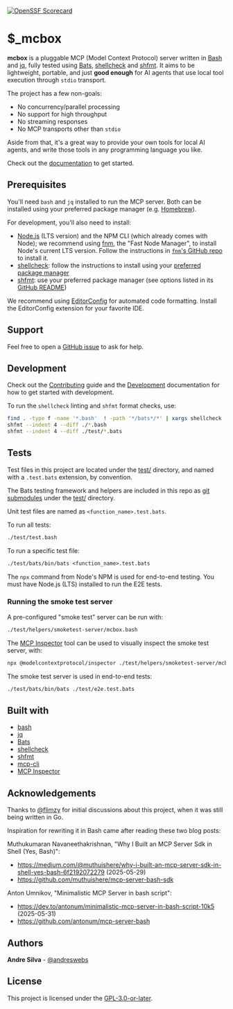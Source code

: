 [![OpenSSF Scorecard](https://api.scorecard.dev/projects/github.com/andreswebs/mcbox/badge)](https://scorecard.dev/viewer/?uri=github.com/andreswebs/mcbox)

# $\_mcbox

**mcbox** is a pluggable MCP (Model Context Protocol) server written in [Bash](<https://en.wikipedia.org/wiki/Bash_(Unix_shell)>) and [jq](https://jqlang.org/), fully tested using [Bats](https://bats-core.readthedocs.io/en/stable/), [shellcheck](https://www.shellcheck.net/) and [shfmt](https://github.com/mvdan/sh). It aims to be lightweight, portable, and just **good enough** for AI agents that use local tool execution through `stdio` transport.

The project has a few non-goals:

- No concurrency/parallel processing
- No support for high throughput
- No streaming responses
- No MCP transports other than `stdio`

Aside from that, it's a great way to provide your own tools for local AI agents, and write those tools in any programming language you like.

Check out the [documentation](https://andreswebs.github.io/mcbox/guides/getting-started/) to get started.

## Prerequisites

You'll need `bash` and `jq` installed to run the MCP server. Both can be installed using your preferred package manager (e.g. [Homebrew](https://brew.sh/)).

For development, you'll also need to install:

- [Node.js](https://nodejs.org/en) (LTS version) and the NPM CLI (which already comes with Node); we recommend using [fnm](https://github.com/Schniz/fnm), the "Fast Node Manager", to install Node's current LTS version. Follow the instructions in [`fnm`'s GitHub repo](https://github.com/Schniz/fnm) to install it.
- [shellcheck](https://www.shellcheck.net/): follow the instructions to install using your [preferred package manager](https://github.com/koalaman/shellcheck#user-content-installing)
- [shfmt](https://github.com/mvdan/sh): use your preferred package manager (see options listed in its [GitHub README](https://github.com/mvdan/sh))

We recommend using [EditorConfig](https://editorconfig.org/) for automated code formatting. Install the EditorConfig extension for your favorite IDE.

## Support

Feel free to open a [GitHub issue](https://github.com/andreswebs/mcbox/issues) to ask for help.

## Development

Check out the [Contributing](CONTRIBUTING.md) guide and the [Development](https://andreswebs.github.io/mcbox/guides/development) documentation for how to get started with development.

To run the `shellcheck` linting and `shfmt` format checks, use:

```sh
find . -type f -name '*.bash'  ! -path '*/bats*/*' | xargs shellcheck
shfmt --indent 4 --diff ./*.bash
shfmt --indent 4 --diff ./test/*.bats
```

## Tests

Test files in this project are located under the [test/](test/) directory, and named with a `.test.bats` extension, by convention.

The Bats testing framework and helpers are included in this repo as [git submodules](.gitmodules) under the [test/](test/) directory.

Unit test files are named as `<function_name>.test.bats`.

To run all tests:

```sh
./test/test.bash
```

To run a specific test file:

```txt
./test/bats/bin/bats <function_name>.test.bats
```

The `npx` command from Node's NPM is used for end-to-end testing. You must have Node.js (LTS) installed to run the E2E tests.

### Running the smoke test server

A pre-configured "smoke test" server can be run with:

```sh
./test/helpers/smoketest-server/mcbox.bash
```

The [MCP Inspector](https://modelcontextprotocol.io/docs/tools/inspector) tool can be used to visually inspect the smoke test server, with:

```sh
npx @modelcontextprotocol/inspector ./test/helpers/smoketest-server/mcbox.bash
```

The smoke test server is used in end-to-end tests:

```sh
./test/bats/bin/bats ./test/e2e.test.bats
```

## Built with

- [bash](https://www.gnu.org/software/bash/manual/bash.html)
- [jq](https://jqlang.org/manual)
- [Bats](https://bats-core.readthedocs.io/en/stable/)
- [shellcheck](https://www.shellcheck.net/)
- [shfmt](https://github.com/mvdan/sh)
- [mcp-cli](https://github.com/wong2/mcp-cli)
- [MCP Inspector](https://modelcontextprotocol.io/docs/tools/inspector)

## Acknowledgements

Thanks to [@flimzy](https://github.com/flimzy) for initial discussions about this project, when it was still being written in Go.

Inspiration for rewriting it in Bash came after reading these two blog posts:

Muthukumaran Navaneethakrishnan, "Why I Built an MCP Server Sdk in Shell (Yes, Bash)":

- <https://medium.com/@muthuishere/why-i-built-an-mcp-server-sdk-in-shell-yes-bash-6f2192072279> (2025-05-29)
- <https://github.com/muthuishere/mcp-server-bash-sdk>

Anton Umnikov, "Minimalistic MCP Server in bash script":

- <https://dev.to/antonum/minimalistic-mcp-server-in-bash-script-10k5> (2025-05-31)
- <https://github.com/antonum/mcp-server-bash>

## Authors

**Andre Silva** - [@andreswebs](https://github.com/andreswebs)

## License

This project is licensed under the [GPL-3.0-or-later](LICENSE).
